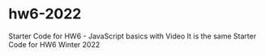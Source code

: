 # hw6-2022
Starter Code for HW6 - JavaScript basics with Video
It is the same Starter Code for HW6 Winter 2022
